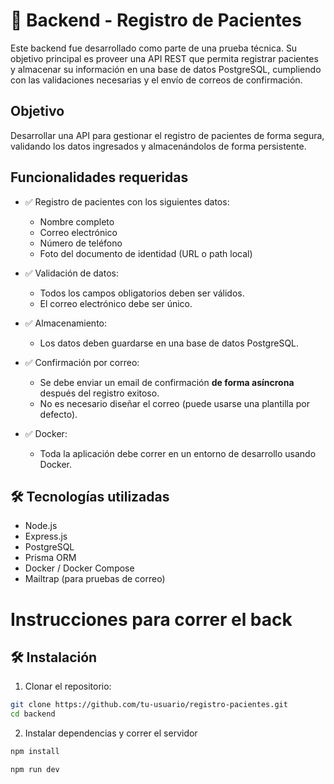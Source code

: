 # 🏥 Backend - Registro de Pacientes

Este backend fue desarrollado como parte de una prueba técnica. Su objetivo principal es proveer una API REST que permita registrar pacientes y almacenar su información en una base de datos PostgreSQL, cumpliendo con las validaciones necesarias y el envío de correos de confirmación.

## Objetivo
Desarrollar una API para gestionar el registro de pacientes de forma segura, validando los datos ingresados y almacenándolos de forma persistente.

## Funcionalidades requeridas

- ✅ Registro de pacientes con los siguientes datos:
  - Nombre completo
  - Correo electrónico
  - Número de teléfono
  - Foto del documento de identidad (URL o path local)

- ✅ Validación de datos:
  - Todos los campos obligatorios deben ser válidos.
  - El correo electrónico debe ser único.

- ✅ Almacenamiento:
  - Los datos deben guardarse en una base de datos PostgreSQL.

- ✅ Confirmación por correo:
  - Se debe enviar un email de confirmación **de forma asíncrona** después del registro exitoso.
  - No es necesario diseñar el correo (puede usarse una plantilla por defecto).

- ✅ Docker:
  - Toda la aplicación debe correr en un entorno de desarrollo usando Docker.

## 🛠 Tecnologías utilizadas
- Node.js
- Express.js
- PostgreSQL
- Prisma ORM
- Docker / Docker Compose
- Mailtrap (para pruebas de correo)


# Instrucciones para correr el back

## 🛠️ Instalación

1. Clonar el repositorio:
```bash
git clone https://github.com/tu-usuario/registro-pacientes.git
cd backend
```

2. Instalar dependencias y correr el servidor
```bash
npm install

npm run dev
```

